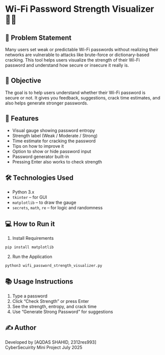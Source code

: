 
# Wi-Fi Password Strength Visualizer 🔐📶

## 📝 Problem Statement
Many users set weak or predictable Wi-Fi passwords without realizing their networks are vulnerable to attacks like brute-force or dictionary-based cracking. This tool helps users visualize the strength of their Wi-Fi password and understand how secure or insecure it really is.

## 🎯 Objective
The goal is to help users understand whether their Wi-Fi password is secure or not. It gives you feedback, suggestions, crack time estimates, and also helps generate stronger passwords.

## 🚀 Features
- Visual gauge showing password entropy
- Strength label (Weak / Moderate / Strong)
- Time estimate for cracking the password
- Tips on how to improve it
- Option to show or hide password input
- Password generator built-in
- Pressing Enter also works to check strength

## 🛠️ Technologies Used
- Python 3.x  
- `tkinter` – for GUI  
- `matplotlib` – to draw the gauge  
- `secrets`, `math`, `re` – for logic and randomness

## 💻 How to Run it

1. Install Requirements
```bash
pip install matplotlib
```

 2. Run the Application
```bash
python3 wifi_password_strength_visualizer.py
```

## 📚 Usage Instructions
1. Type a password
2. Click “Check Strength” or press Enter
3. See the strength, entropy, and crack time
4. Use “Generate Strong Password” for suggestions

## ✍️ Author
Developed by [AQDAS SHAHID, 2312res993]  
CyberSecuirity Mini Project
July 2025